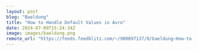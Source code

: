 ```yaml
---
layout: post
blog: "Baeldung"
title: "How to Handle Default Values in Avro"
date: 2024-07-09T15:24:34Z
image: images/baeldung.png
remote_url: "https://feeds.feedblitz.com/~/900897137/0/baeldung~How-to-Handle-Default-Values-in-Avro"
---
```

